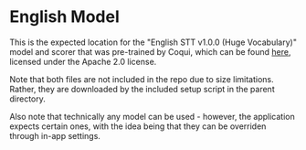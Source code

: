 # English Model

This is the expected location for the "English STT v1.0.0 (Huge Vocabulary)" model and scorer that was pre-trained by
Coqui, which can be found [here](https://coqui.ai/english/coqui/v1.0.0-huge-vocab), licensed under the Apache 2.0 license.

Note that both files are not included in the repo due to size limitations. Rather, they are downloaded by the included
setup script in the parent directory.

Also note that technically any model can be used - however, the application expects certain ones, with the idea being
that they can be overriden through in-app settings.
